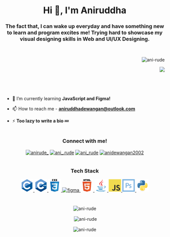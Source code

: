 <h1 align="center">Hi 👋, I'm Aniruddha</h1>
<h3 align="center">The fact that, I can wake up everyday and have something new to learn and program excites me! Trying hard to showcase my visual designing skills in Web and UI/UX Designing.</h3>
<br>

<p align="right"> <img src="https://komarev.com/ghpvc/?username=ani-rude&label=Profile%20views&color=0e75b6&style=flat" alt="ani-rude" /> </p>
<a href="https://hits.seeyoufarm.com"><img align="right" src="https://hits.seeyoufarm.com/api/count/incr/badge.svg?url=https%3A%2F%2Fgithub.com%2FAni-RudE%2Fjava_neocolabs&count_bg=%2379C83D&title_bg=%23555555&icon=&icon_color=%23E7E7E7&title=hits&edge_flat=false"/></a> 
<br>
<br>

<!-- <p align="center"> <a href="https://github.com/ryo-ma/github-profile-trophy"><img src="https://github-profile-trophy.vercel.app/?username=ani-rude" alt="ani-rude" /></a> </p> -->
<br>

#

- 🌱 I’m currently learning **JavaScript and Figma!**

- 📫 How to reach me - **aniruddhadewangan@outlook.com**

- ⚡ **Too lazy to write a bio 💤**

#

<h3 align="center">Connect with me!</h3>
<p align="center">
<a href="https://twitter.com/anirude_" target="blank"><img align="center" src="https://raw.githubusercontent.com/rahuldkjain/github-profile-readme-generator/master/src/images/icons/Social/twitter.svg" alt="anirude_" height="30" width="40" /></a>
<a href="https://instagram.com/ani_.rude" target="blank"><img align="center" src="https://raw.githubusercontent.com/rahuldkjain/github-profile-readme-generator/master/src/images/icons/Social/instagram.svg" alt="ani_.rude" height="30" width="40" /></a>
<a href="https://www.codechef.com/users/ani_rude" target="blank"><img align="center" src="https://cdn.jsdelivr.net/npm/simple-icons@3.1.0/icons/codechef.svg" alt="ani_rude" height="30" width="40" /></a>
<a href="https://auth.geeksforgeeks.org/user/anidewangan2002" target="blank"><img align="center" src="https://raw.githubusercontent.com/rahuldkjain/github-profile-readme-generator/master/src/images/icons/Social/geeks-for-geeks.svg" alt="anidewangan2002" height="30" width="40" /></a>
</p>

#

<h3 align="center">Tech Stack</h3>
<p align="center"> <a href="https://www.cprogramming.com/" target="_blank" rel="noreferrer"> <img src="https://raw.githubusercontent.com/devicons/devicon/master/icons/c/c-original.svg" alt="c" width="40" height="40"/> </a> <a href="https://www.w3schools.com/cpp/" target="_blank" rel="noreferrer"> <img src="https://raw.githubusercontent.com/devicons/devicon/master/icons/cplusplus/cplusplus-original.svg" alt="cplusplus" width="40" height="40"/> </a> <a href="https://www.w3schools.com/css/" target="_blank" rel="noreferrer"> <img src="https://raw.githubusercontent.com/devicons/devicon/master/icons/css3/css3-original-wordmark.svg" alt="css3" width="40" height="40"/> </a> <a href="https://www.figma.com/" target="_blank" rel="noreferrer"> <img src="https://www.vectorlogo.zone/logos/figma/figma-icon.svg" alt="figma" width="40" height="40"/> </a> <a href="https://www.w3.org/html/" target="_blank" rel="noreferrer"> <img src="https://raw.githubusercontent.com/devicons/devicon/master/icons/html5/html5-original-wordmark.svg" alt="html5" width="40" height="40"/> </a> <a href="https://www.java.com" target="_blank" rel="noreferrer"> <img src="https://raw.githubusercontent.com/devicons/devicon/master/icons/java/java-original.svg" alt="java" width="40" height="40"/> </a> <a href="https://developer.mozilla.org/en-US/docs/Web/JavaScript" target="_blank" rel="noreferrer"> <img src="https://raw.githubusercontent.com/devicons/devicon/master/icons/javascript/javascript-original.svg" alt="javascript" width="40" height="40"/> </a> <a href="https://www.photoshop.com/en" target="_blank" rel="noreferrer"> <img src="https://raw.githubusercontent.com/devicons/devicon/master/icons/photoshop/photoshop-line.svg" alt="photoshop" width="40" height="40"/> </a> <a href="https://www.python.org" target="_blank" rel="noreferrer"> <img src="https://raw.githubusercontent.com/devicons/devicon/master/icons/python/python-original.svg" alt="python" width="40" height="40"/> </a> </p>

#

<p align="center"><img align="center" src="https://github-readme-stats.vercel.app/api/top-langs?username=ani-rude&show_icons=true&locale=en&layout=compact" alt="ani-rude" /></p>

<p align="center">&nbsp;<img align="center" src="https://github-readme-stats.vercel.app/api?username=ani-rude&show_icons=true&locale=en" alt="ani-rude" /></p>

<p align="center"><img align="center" src="https://github-readme-streak-stats.herokuapp.com/?user=ani-rude&" alt="ani-rude" /></p>
